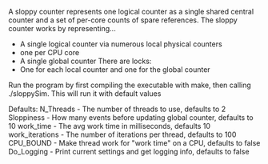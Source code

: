 A sloppy counter represents one logical counter as a single shared central counter and a set of per-core counts of spare references. The sloppy counter works by representing... 
- A single logical counter via numerous local physical counters
- one per CPU core
- A single global counter 
There are locks: 
- One for each local counter and one for the global counter

Run the program by first compiling the executable with make, then calling ./sloppySim. This will run it with default values

Defaults:
N_Threads - The number of threads to use, defaults to 2
Sloppiness - How many events before updating global counter, defaults to 10
work_time - The avg work time in milliseconds, defaults 10
work_iterations - The number of iterations per thread, defaults to 100
CPU_BOUND - Make thread work for "work time" on a CPU, defaults to false
Do_Logging - Print current settings and get logging info, defaults to false